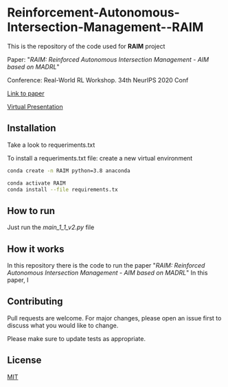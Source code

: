 # Reinforcement-Autonomous-Intersection-Management--RAIM
This is the repository of the code used for **RAIM** project

Paper: "_RAIM: Reinforced Autonomous Intersection Management - AIM based on MADRL_"

Conference: Real-World RL Workshop. 34th NeurIPS 2020 Conf

[Link to paper](https://www.researchgate.net/publication/357957238_RAIM_Reinforced_Autonomous_Intersection_Management_-_AIM_based_on_MADRL)

[Virtual Presentation](https://www.youtube.com/watch?v=hvf3lwQG8lI)

## Installation
Take a look to requeriments.txt

To install a requeriments.txt file:
create a new virtual environment

```bash
conda create -n RAIM python=3.8 anaconda
```

```bash
conda activate RAIM
conda install --file requirements.tx
```

## How to run
Just run the _main_1_1_v2.py_ file

## How it works
In this repository there is the code to run the paper "_RAIM: Reinforced Autonomous Intersection Management - AIM based on MADRL_"
In this paper, I 

## Contributing
Pull requests are welcome. For major changes, please open an issue first to discuss what you would like to change.

Please make sure to update tests as appropriate.

## License
[MIT](https://choosealicense.com/licenses/mit/)
